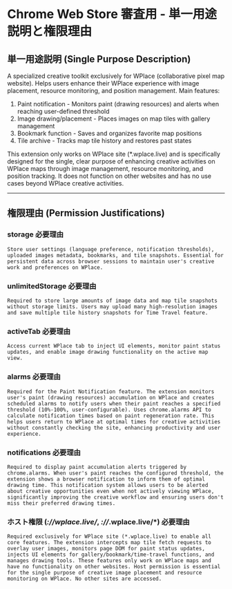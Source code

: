 # Chrome Web Store 審査用 - 単一用途説明と権限理由

## 単一用途説明 (Single Purpose Description)

A specialized creative toolkit exclusively for WPlace (collaborative pixel map website). Helps users enhance their WPlace experience with image placement, resource monitoring, and position management. Main features:

1. Paint notification - Monitors paint (drawing resources) and alerts when reaching user-defined threshold
2. Image drawing/placement - Places images on map tiles with gallery management
3. Bookmark function - Saves and organizes favorite map positions
4. Tile archive - Tracks map tile history and restores past states

This extension only works on WPlace site (\*.wplace.live) and is specifically designed for the single, clear purpose of enhancing creative activities on WPlace maps through image management, resource monitoring, and position tracking. It does not function on other websites and has no use cases beyond WPlace creative activities.

---

## 権限理由 (Permission Justifications)

### storage 必要理由

```
Store user settings (language preference, notification thresholds), uploaded images metadata, bookmarks, and tile snapshots. Essential for persistent data across browser sessions to maintain user's creative work and preferences on WPlace.
```

### unlimitedStorage 必要理由

```
Required to store large amounts of image data and map tile snapshots without storage limits. Users may upload many high-resolution images and save multiple tile history snapshots for Time Travel feature.
```

### activeTab 必要理由

```
Access current WPlace tab to inject UI elements, monitor paint status updates, and enable image drawing functionality on the active map view.
```

### alarms 必要理由

```
Required for the Paint Notification feature. The extension monitors user's paint (drawing resources) accumulation on WPlace and creates scheduled alarms to notify users when their paint reaches a specified threshold (10%-100%, user-configurable). Uses chrome.alarms API to calculate notification times based on paint regeneration rate. This helps users return to WPlace at optimal times for creative activities without constantly checking the site, enhancing productivity and user experience.
```

### notifications 必要理由

```
Required to display paint accumulation alerts triggered by chrome.alarms. When user's paint reaches the configured threshold, the extension shows a browser notification to inform them of optimal drawing time. This notification system allows users to be alerted about creative opportunities even when not actively viewing WPlace, significantly improving the creative workflow and ensuring users don't miss their preferred drawing times.
```

### ホスト権限 (_://wplace.live/_, _://_.wplace.live/\*) 必要理由

```
Required exclusively for WPlace site (*.wplace.live) to enable all core features. The extension intercepts map tile fetch requests to overlay user images, monitors page DOM for paint status updates, injects UI elements for gallery/bookmark/time-travel functions, and manages drawing tools. These features only work on WPlace maps and have no functionality on other websites. Host permission is essential for the single purpose of creative image placement and resource monitoring on WPlace. No other sites are accessed.
```
